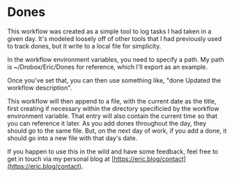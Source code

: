 # Dones

This workflow was created as a simple tool to log tasks I had taken in a given day. It's modeled loosely off of other tools that I had previously used to track dones, but it write to a local file for simplicity.

In the workflow environment variables, you need to specify a path. My path is ~/Drobox/Eric/Dones for reference, which I'll export as an example.

Once you've set that, you can then use something like, "done Updated the workflow description".

This workflow will then append to a file, with the current date as the title, first creating if necessary within the directory specificied by the workflow environment variable. That entry will also contain the current time so that you can reference it later. As you add dones throughout the day, they should go to the same file. But, on the next day of work, if you add a done, it should go into a new file with that day's date.

If you happen to use this in the wild and have some feedback, feel free to get in touch via my personal blog at [https://eric.blog/contact](https://eric.blog/contact).
